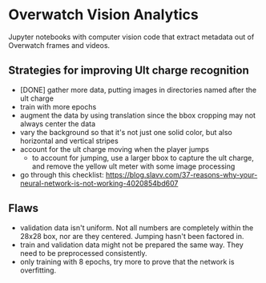 # Overwatch Vision Analytics

Jupyter notebooks with computer vision code that extract metadata out of Overwatch frames and videos.

## Strategies for improving Ult charge recognition 
* [DONE] gather more data, putting images in directories named after the ult charge
* train with more epochs
* augment the data by using translation since the bbox cropping may not always center the data
* vary the background so that it's not just one solid color, but also horizontal and vertical stripes
* account for the ult charge moving when the player jumps
  * to account for jumping, use a larger bbox to capture the ult charge, and remove the yellow ult meter with some image processing
* go through this checklist: https://blog.slavv.com/37-reasons-why-your-neural-network-is-not-working-4020854bd607

## Flaws
* validation data isn't uniform. Not all numbers are completely within the 28x28 box, nor are they centered. Jumping hasn't been factored in.
* train and validation data might not be prepared the same way. They need to be preprocessed consistently.
* only training with 8 epochs, try more to prove that the network is overfitting.

